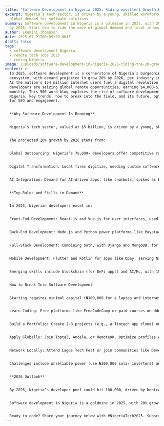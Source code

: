 ```yaml
---
title: "Software Development in Nigeria 2025: Riding excellent Growth Wave by 2026"
excerpt: Nigeria’s tech sector, is driven by a young, skilled workforce and
  global demand for software solutions
summary: Software development in Nigeria is a goldmine in 2025, with 20% growth
  by 2026. Start now to ride the wave of global demand and local innovation.
author: Ekemini Thompson
date: 2025-07-21T00:05:20.001Z
draft: false
tags:
  - software development Nigeria
  - remote tech jobs 2025
  - coding Nigeria
image: /uploads/software-development-in-nigeria-2025-riding-the-20-growth-wave-by-2026.jpg
content: >-
  In 2025, software development is a cornerstone of Nigeria’s burgeoning tech
  ecosystem, with demand projected to grow 20% by 2026, per industry insights.
  As the nation’s 154 million internet users fuel a digital revolution, Nigerian
  developers are seizing global remote opportunities, earning $4,000-$16,000
  monthly. This 500-word blog explores the rise of software development in
  Nigeria, key trends, how to break into the field, and its future, optimized
  for SEO and engagement.


  **Why Software Development Is Booming**


  Nigeria’s tech sector, valued at $5 billion, is driven by a young, skilled workforce and global demand for software solutions. In 2025, companies in the U.S., UK, and Europe increasingly hire Nigerian developers for cost-effective talent, with platforms like Upwork and Toptal listing thousands of roles. The naira’s volatility (₦1,600/$1) makes dollar-based remote jobs attractive, while Lagos’s tech hubs, like Co-Creation Hub, foster innovation. Fintech, healthtech, and e-commerce apps dominate, with startups like Flutterwave raising $250 million in 2024, per TechCrunch.


  The projected 20% growth by 2026 stems from:


  Global Outsourcing: Nigeria’s 70,000+ developers offer competitive rates ($20-$50/hour vs. $100 in the U.S.).


  Digital Transformation: Local firms digitize, needing custom software, per PwC’s 2025 Africa Tech Report.


  AI Integration: Demand for AI-driven apps, like chatbots, spikes as businesses automate.


  **Top Roles and Skills in Demand**


  In 2025, Nigerian developers excel in:


  Front-End Development: React.js and Vue.js for user interfaces, used by 60% of local startups.


  Back-End Development: Node.js and Python power platforms like Paystack.


  Full-Stack Development: Combining both, with Django and MongoDB, for versatile roles.


  Mobile Development: Flutter and Kotlin for apps like Opay, serving Nigeria’s 100 million smartphone users.


  Emerging skills include blockchain (for DeFi apps) and AI/ML, with 15% of jobs requiring TensorFlow proficiency, per Jobberman.


  How to Break Into Software Development


  Starting requires minimal capital (₦100,000 for a laptop and internet):


  Learn Coding: Free platforms like FreeCodeCamp or paid courses on Udemy teach Python, JavaScript, or React. Expect 3-6 months to master basics.


  Build a Portfolio: Create 2-3 projects (e.g., a fintech app clone) on GitHub. Showcase APIs or responsive designs.


  Apply Globally: Join Toptal, Andela, or RemoteOK. Optimize profiles with keywords like “React developer Nigeria.”


  Network Locally: Attend Lagos Tech Fest or join communities like Developers in Vogue for mentorship.


  Challenges include unreliable power (use ₦200,000 solar inverters) and internet costs (Starlink at $50/month). Payment platforms like Astro Africa ensure dollar payouts.


  **2026 Outlook**


  By 2026, Nigeria’s developer pool could hit 100,000, driven by bootcamps and government’s digital skills programs. The global remote work market, projected at $1 trillion, will boost earnings, but competition from India requires niche expertise (e.g., fintech). Local startups may create 50,000 jobs, per NITDA.


  Software development in Nigeria is a goldmine in 2025, with 20% growth by 2026. Start now to ride the wave of global demand and local innovation.


  Ready to code? Share your journey below with #NigeriaTech2025. Subscribe for tech career tips!
---
```

